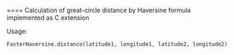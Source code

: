 ==== Calculation of great-circle distance by Haversine formula implemented as C extension

Usage:

    FasterHaversine.distance(latitude1, longitude1, latitude2, longitude2)